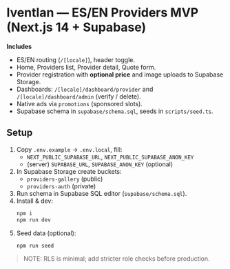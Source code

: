 # Iventlan — ES/EN Providers MVP (Next.js 14 + Supabase)

**Includes**
- ES/EN routing (`/[locale]`), header toggle.
- Home, Providers list, Provider detail, Quote form.
- Provider registration with **optional price** and image uploads to Supabase Storage.
- Dashboards: `/[locale]/dashboard/provider` and `/[locale]/dashboard/admin` (verify / delete).
- Native ads via `promotions` (sponsored slots).
- Supabase schema in `supabase/schema.sql`, seeds in `scripts/seed.ts`.

## Setup
1) Copy `.env.example` → `.env.local`, fill:
   - `NEXT_PUBLIC_SUPABASE_URL`, `NEXT_PUBLIC_SUPABASE_ANON_KEY`
   - (server) `SUPABASE_URL`, `SUPABASE_ANON_KEY` (optional)
2) In Supabase Storage create buckets:
   - `providers-gallery` (public)
   - `providers-auth` (private)
3) Run schema in Supabase SQL editor (`supabase/schema.sql`).
4) Install & dev:
   ```bash
   npm i
   npm run dev
   ```
5) Seed data (optional):
   ```bash
   npm run seed
   ```

> NOTE: RLS is minimal; add stricter role checks before production.
